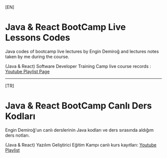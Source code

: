 [EN]
# Java & React BootCamp Live Lessons Codes
Java codes of bootcamp live lectures by Engin Demiroğ and lectures notes taken by me during the course.

(Java & React) Software Developer Training Camp live course records : [Youtube Playlist Page](https://www.youtube.com/watch?v=HB0T0hAMk0k&list=PLqG356ExoxZUuVYKLuiQLnref7Y4ims87)
___

[TR]
# Java & React BootCamp Canlı Ders Kodları
Engin Demiroğ'un canlı derslerinin Java kodları ve ders sırasında aldığım ders notları.

(Java & React) Yazılım Geliştirici Eğitim Kampı canlı kurs kayıtları: [Youtube Playlist](https://www.youtube.com/watch?v=HB0T0hAMk0k&list=PLqG356ExoxZUuVYKluiQLnref7Y4ims87)
